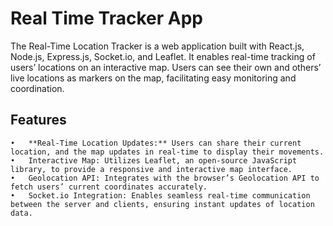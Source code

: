 # Real Time Tracker App

The Real-Time Location Tracker is a web application built with React.js, Node.js, Express.js, Socket.io, and Leaflet. It enables real-time tracking of users’ locations on an interactive map. Users can see their own and others’ live locations as markers on the map, facilitating easy monitoring and coordination.

## Features

	•	**Real-Time Location Updates:** Users can share their current location, and the map updates in real-time to display their movements.
	•	Interactive Map: Utilizes Leaflet, an open-source JavaScript library, to provide a responsive and interactive map interface.
	•	Geolocation API: Integrates with the browser’s Geolocation API to fetch users’ current coordinates accurately.
	•	Socket.io Integration: Enables seamless real-time communication between the server and clients, ensuring instant updates of location data.
